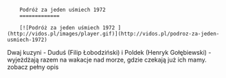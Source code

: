 
        Podróż za jeden uśmiech 1972 
        =============
        
        [![Podróż za jeden uśmiech 1972 ](http://vidos.pl/images/player.gif)](http://vidos.pl/podroz-za-jeden-usmiech-1972)
        
        
 Dwaj kuzyni - Duduś (Filip Łobodziński) i Poldek (Henryk Gołębiewski) - wyjeżdżają razem na wakacje nad morze, gdzie czekają już ich mamy. zobacz pełny opis
    